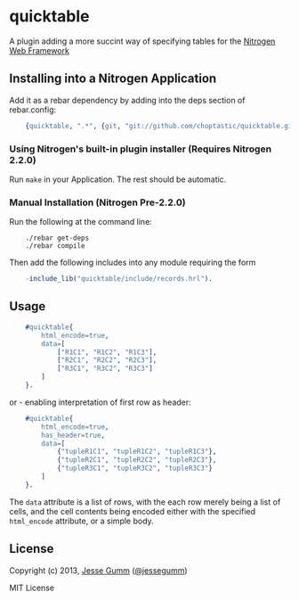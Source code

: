 # quicktable

A plugin adding a more succint way of specifying tables for the [Nitrogen Web Framework](http://nitrogenoproject.com)

## Installing into a Nitrogen Application

Add it as a rebar dependency by adding into the deps section of rebar.config:

```erlang
	{quicktable, ".*", {git, "git://github.com/choptastic/quicktable.git", {branch, master}}}
```

### Using Nitrogen's built-in plugin installer (Requires Nitrogen 2.2.0)

Run `make` in your Application. The rest should be automatic.

### Manual Installation (Nitrogen Pre-2.2.0)

Run the following at the command line:

```shell
	./rebar get-deps
	./rebar compile
```

Then add the following includes into any module requiring the form

```erlang
	-include_lib("quicktable/include/records.hrl").
```

## Usage

```erlang
	#quicktable{
		html_encode=true,
		data=[
			["R1C1", "R1C2", "R1C3"],
			["R2C1", "R2C2", "R2C3"],
			["R3C1", "R3C2", "R3C3"]
		]
	}.
```
or - enabling interpretation of first row as header:

```erlang
	#quicktable{
		html_encode=true,
		has_header=true,
		data=[
			{"tupleR1C1", "tupleR1C2", "tupleR1C3"},
			{"tupleR2C1", "tupleR2C2", "tupleR2C3"},
			{"tupleR3C1", "tupleR3C2", "tupleR3C3"}
		]
	}.
```


The `data` attribute is a list of rows, with the each row merely being a list
of cells, and the cell contents being encoded either with the specified
`html_encode` attribute, or a simple body.

## License

Copyright (c) 2013, [Jesse Gumm](http://jessegumm.com)
([@jessegumm](http://twitter.com/jessegumm))

MIT License

